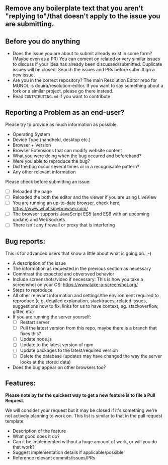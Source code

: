 ## Remove any boilerplate text that you aren't "replying to"/that doesn't apply to the issue you are submitting.

## Before you do anything
- Does the issue you are about to submit already exist in some form? (Maybe even as a PR) You can coment on related or very similar issues to discuss if your idea has already been discussed/submitted. Duplicate issues will be closed. Search the issues and PRs before submittign a new issue.
- Are you in the correct repository? The main Resolution Editor repo for MUNOL is douira/resolution-editor. If you want to say something about a fork or a similar project, please go there instead.
- Read `CONTRIBUTING.md` if you want to contribute

## Reporting a Problem as an end-user?

Please try to provide as much information as possible.
- Operating System
- Device Type (handheld, desktop etc.)
- Browser + Version
- Browser Extensions that can modify website content
- What you were doing when the bug occured and beforehand?
- Were you able to reproduce the bug?
- Did the bug occur several times or in a recognisable pattern?
- Any other relevant information

Please check before submitting an issue:
- [ ] Reloaded the page
- [ ] Reloaded the both the editor and the viewer if you are using LiveView
- [ ] You are running an up-to-date browser, check here: https://www.whatismybrowser.com/
- [ ] The browser supports JavaScript ES5 (and ES6 with an upcoming update) and WebSockets
- [ ] There isn't any firewall or proxy that is interfering

## Bug reports:
This is for advanced users that know a little about what is going on. ;-)
- A description of the issue
- The information as requested in the previous section as necessary
- Comntrast the expected and obversved behavior
- Include screenshots/video if necessary: This is how you take a screenshot on your OS: https://www.take-a-screenshot.org/
- Steps to reproduce
- All other relevant information and settings/the environment required to reproduce (e.g. detailed explanation, stacktraces, related issues, suggestions how to fix, links for us to have context, eg. stackoverflow, gitter, etc)
- If you are running the server yourself:
  - [ ] Restart server
  - [ ] Pull the latest version from this repo, maybe there is a branch that fixes this?
  - [ ] Update node.js
  - [ ] Update to the latest version of npm
  - [ ] Update packages to the latest/required version
  - [ ] Delete the database (updates may have changed the way the server looks at the stored data)
- Does the bug appear on other browsers too?
  
## Features:

**Please note by far the quickest way to get a new feature is to file a Pull Request.**

We will consider your request but it may be closed if it's something we're not actively planning to work on.
This list is similar to that in the pull request template:

- Description of the feature
- What good does it do?
- Can it be implememted without a huge amount of work, or will you do that work?
- Suggest implementation details if applicable/possible
- Reference relevant commits/issues/PRs

